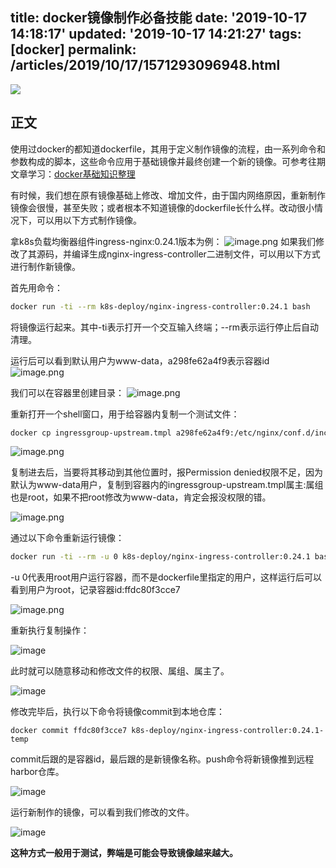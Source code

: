 title: docker镜像制作必备技能
date: '2019-10-17 14:18:17'
updated: '2019-10-17 14:21:27'
tags: [docker]
permalink: /articles/2019/10/17/1571293096948.html
---
![](https://img.hacpai.com/bing/20180416.jpg?imageView2/1/w/960/h/540/interlace/1/q/100)


## 正文
使用过docker的都知道dockerfile，其用于定义制作镜像的流程，由一系列命令和参数构成的脚本，这些命令应用于基础镜像并最终创建一个新的镜像。可参考往期文章学习：[docker基础知识整理](https://mp.weixin.qq.com/s/lzFL4eWU8h23sTbFbHEZkg)

有时候，我们想在原有镜像基础上修改、增加文件，由于国内网络原因，重新制作镜像会很慢，甚至失败；或者根本不知道镜像的dockerfile长什么样。改动很小情况下，可以用以下方式制作镜像。

拿k8s负载均衡器组件ingress-nginx:0.24.1版本为例：
![image.png](https://imgconvert.csdnimg.cn/aHR0cHM6Ly91cGxvYWQtaW1hZ2VzLmppYW5zaHUuaW8vdXBsb2FkX2ltYWdlcy85MTM0NzYzLWRhODQ4M2IyMTc1NDM2ZjUucG5n?x-oss-process=image/format,png)
如果我们修改了其源码，并编译生成nginx-ingress-controller二进制文件，可以用以下方式进行制作新镜像。



首先用命令：
```sh
docker run -ti --rm k8s-deploy/nginx-ingress-controller:0.24.1 bash
```


将镜像运行起来。其中-ti表示打开一个交互输入终端；--rm表示运行停止后自动清理。



运行后可以看到默认用户为www-data，a298fe62a4f9表示容器id
![image.png](https://imgconvert.csdnimg.cn/aHR0cHM6Ly91cGxvYWQtaW1hZ2VzLmppYW5zaHUuaW8vdXBsb2FkX2ltYWdlcy85MTM0NzYzLWM2ZTQzZGYzOWQxOTRlOTUucG5n?x-oss-process=image/format,png)

我们可以在容器里创建目录：
![image.png](https://imgconvert.csdnimg.cn/aHR0cHM6Ly91cGxvYWQtaW1hZ2VzLmppYW5zaHUuaW8vdXBsb2FkX2ltYWdlcy85MTM0NzYzLWFkZDg0MDYwYjk1M2E1NTAucG5n?x-oss-process=image/format,png)

重新打开一个shell窗口，用于给容器内复制一个测试文件：
```sh
docker cp ingressgroup-upstream.tmpl a298fe62a4f9:/etc/nginx/conf.d/include-server-map/
```
![image.png](https://imgconvert.csdnimg.cn/aHR0cHM6Ly91cGxvYWQtaW1hZ2VzLmppYW5zaHUuaW8vdXBsb2FkX2ltYWdlcy85MTM0NzYzLTliZDBhNmU1ZGU1YmI0MTEucG5n?x-oss-process=image/format,png)

复制进去后，当要将其移动到其他位置时，报Permission denied权限不足，因为默认为www-data用户，复制到容器内的ingressgroup-upstream.tmpl属主:属组也是root，如果不把root修改为www-data，肯定会报没权限的错。

![image.png](https://imgconvert.csdnimg.cn/aHR0cHM6Ly91cGxvYWQtaW1hZ2VzLmppYW5zaHUuaW8vdXBsb2FkX2ltYWdlcy85MTM0NzYzLTRjYzFhNTE1MTk0ZDNmZGUucG5n?x-oss-process=image/format,png)

通过以下命令重新运行镜像：
```sh
docker run -ti --rm -u 0 k8s-deploy/nginx-ingress-controller:0.24.1 bash
```


-u 0代表用root用户运行容器，而不是dockerfile里指定的用户，这样运行后可以看到用户为root，记录容器id:ffdc80f3cce7

![image.png](https://imgconvert.csdnimg.cn/aHR0cHM6Ly91cGxvYWQtaW1hZ2VzLmppYW5zaHUuaW8vdXBsb2FkX2ltYWdlcy85MTM0NzYzLTQyODVjMjdmNTNkMGFiZTcucG5n?x-oss-process=image/format,png)

重新执行复制操作：

![image](https://imgconvert.csdnimg.cn/aHR0cHM6Ly91cGxvYWQtaW1hZ2VzLmppYW5zaHUuaW8vdXBsb2FkX2ltYWdlcy85MTM0NzYzLWQ2N2FiOTUyMDc5NjE3ZmU?x-oss-process=image/format,png)

此时就可以随意移动和修改文件的权限、属组、属主了。

![image](https://imgconvert.csdnimg.cn/aHR0cHM6Ly91cGxvYWQtaW1hZ2VzLmppYW5zaHUuaW8vdXBsb2FkX2ltYWdlcy85MTM0NzYzLWEyMjg3MDg0ZTBmYmNjZjg?x-oss-process=image/format,png)

修改完毕后，执行以下命令将镜像commit到本地仓库：

```
docker commit ffdc80f3cce7 k8s-deploy/nginx-ingress-controller:0.24.1-temp
```

commit后跟的是容器id，最后跟的是新镜像名称。push命令将新镜像推到远程harbor仓库。

![image](https://imgconvert.csdnimg.cn/aHR0cHM6Ly91cGxvYWQtaW1hZ2VzLmppYW5zaHUuaW8vdXBsb2FkX2ltYWdlcy85MTM0NzYzLTFmMTM0ODNjNjdiZTU1ZWE?x-oss-process=image/format,png)

运行新制作的镜像，可以看到我们修改的文件。

![image](https://imgconvert.csdnimg.cn/aHR0cHM6Ly91cGxvYWQtaW1hZ2VzLmppYW5zaHUuaW8vdXBsb2FkX2ltYWdlcy85MTM0NzYzLTdhY2RiNGMxZDNhZTkzNmU?x-oss-process=image/format,png)

**这种方式一般用于测试，弊端是可能会导致镜像越来越大。**

